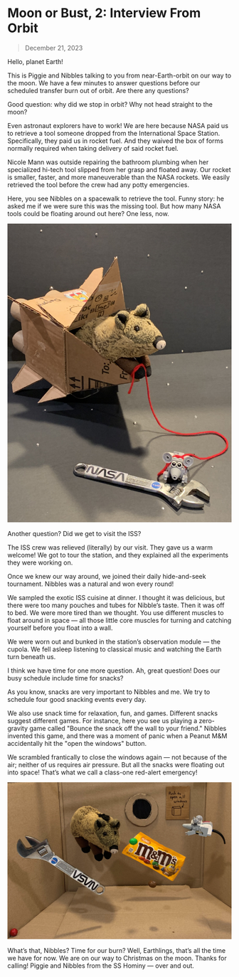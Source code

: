 # Moon or Bust, 2: Interview From Orbit

> December 21, 2023

Hello, planet Earth!

This is Piggie and Nibbles talking to you from near-Earth-orbit on our way to the moon. We have a few minutes to answer questions before our scheduled transfer burn out of orbit. Are there any questions?

Good question: why did we stop in orbit? Why not head straight to the moon?

Even astronaut explorers have to work! We are here because NASA paid us to retrieve a tool someone dropped from the International Space Station. Specifically, they paid us in rocket fuel. And they waived the box of forms normally required when taking delivery of said rocket fuel.

Nicole Mann was outside repairing the bathroom plumbing when her specialized hi-tech tool slipped from her grasp and floated away. Our rocket is smaller, faster, and more maneuverable than the NASA rockets. We easily retrieved the tool before the crew had any potty emergencies.

Here, you see Nibbles on a spacewalk to retrieve the tool. Funny story: he asked me if we were sure this was the missing tool. But how many NASA tools could be floating around out here? One less, now.

![](wrench.jpg)

Another question? Did we get to visit the ISS?

The ISS crew was relieved (literally) by our visit. They gave us a warm welcome! We got to tour the station, and they explained all the experiments they were working on.

Once we knew our way around, we joined their daily hide-and-seek tournament. Nibbles was a natural and won every round!

We sampled the exotic ISS cuisine at dinner. I thought it was delicious, but there were too many pouches and tubes for Nibble’s taste. Then it was off to bed. We were more tired than we thought. You use different muscles to float around in space — all those little core muscles for turning and catching yourself before you float into a wall.

We were worn out and bunked in the station’s observation module — the cupola. We fell asleep listening to classical music and watching the Earth turn beneath us.

I think we have time for one more question. Ah, great question! Does our busy schedule include time for snacks?

As you know, snacks are very important to Nibbles and me. We try to schedule four good snacking events every day.

We also use snack time for relaxation, fun, and games. Different snacks suggest different games. For instance, here you see us playing a zero-gravity game called "Bounce the snack off the wall to your friend." Nibbles invented this game, and there was a moment of panic when a Peanut M&M accidentally hit the "open the windows" button.

We scrambled frantically to close the windows again — not because of the air; neither of us requires air pressure. But all the snacks were floating out into space! That’s what we call a class-one red-alert emergency!

![](snacks.jpg)

What’s that, Nibbles? Time for our burn? Well, Earthlings, that’s all the time we have for now. We are on our way to Christmas on the moon. Thanks for calling! Piggie and Nibbles from the SS Hominy — over and out.
